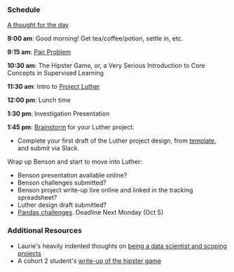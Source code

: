 ### Schedule

[A thought for the day](http://alisoncossette.github.io/)

**9:00 am**: Good morning! Get tea/coffee/potion, settle in, etc.

**9:15 am**: [Pair Problem](pair.md)

**10:30 am**: The Hipster Game, or, a Very Serious Introduction to Core Concepts in Supervised Learning

**11:30 am**: Intro to [Project Luther](../../projects/02-luther/)

**12:00 pm**: Lunch time

**1:30 pm**: Investigation Presentation

**1:45 pm**: [Brainstorm](../../projects/02-luther/Brainstorming_Guide.md) for your Luther project.

 * Complete your first draft of the Luther project design, from [template](../../projects/02-luther/template.md), and submit via Slack.

Wrap up Benson and start to move into Luther:

 * Benson presentation available online?
 * Benson challenges submitted?
 * Benson project write-up live online and linked in the tracking spreadsheet?
 * Luther design draft submitted?
 * [Pandas challenges](../../challenges/02-pandas/). 
   Deadline Next Monday (Oct 5)


### Additional Resources

 * Laurie's heavily indented thoughts on [being a data scientist and scoping projects](Project_Scope_Notes_for_Brainstorming.md)
 * A cohort 2 student's [write-up of the hipster game](http://frederikdurant.com/blog/hipster-or-not/)
